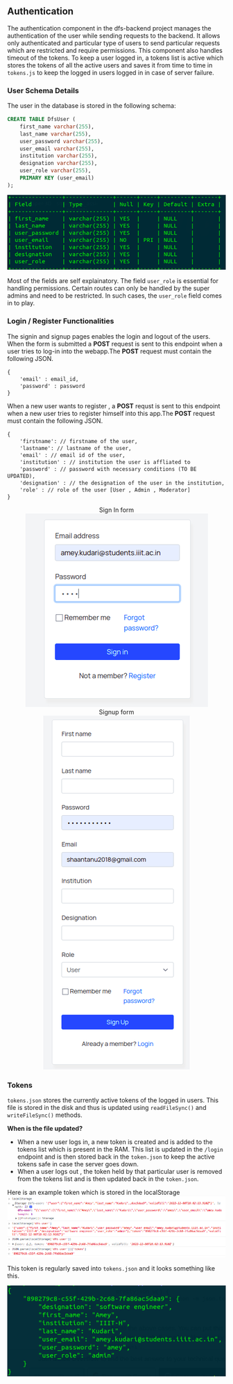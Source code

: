 ## Authentication

The authentication component in the dfs-backend project manages the authentication of the user while sending requests to the backend. It allows only authenticated and particular type of users to send particular requests which are restricted and require permissions. This component also handles timeout of the tokens. To keep a user logged in, a tokens list is active which stores the tokens of all the active users and saves it from time to time in  `tokens.js` to keep the logged in users logged in in case of server failure.

### User Schema Details 

The user in the database is stored in the following schema:
```sql
CREATE TABLE DfsUser (
    first_name varchar(255),
    last_name varchar(255),
    user_password varchar(255),
    user_email varchar(255),
    institution varchar(255),
    designation varchar(255),
    user_role varchar(255),
    PRIMARY KEY (user_email)
);
```
![](../Imgs/Authentication/user_db_columns.png)

Most of the fields are self explainatory. The field `user_role` is essential for handling permissions. Certain routes can only be handled by the super admins and need to be restricted. In such cases, the `user_role` field comes in to play.

### Login / Register Functionalities

The signin and signup pages enables the login and logout of the users. When the form is submitted a **POST** request is sent to this endpoint when a user tries to log-in into the webapp.The **POST** request must contain the following JSON.
```
{
    'email' : email_id,
    'password' : password
}
```

When a new user wants to register , a **POST** requst is sent to this endpoint when a new user tries to register himself into this app.The **POST** request must contain the following JSON.
```
{
    'firstname': // firstname of the user,
    'lastname': // lastname of the user, 
    'email' : // email id of the user,
    'institution' : // institution the user is affliated to
    'password' : // password with necessary conditions (TO BE UPDATED),
    'designation' : // the designation of the user in the institution,
    'role' : // role of the user [User , Admin , Moderator] 
}
```
<center>

Sign In form \
![](../Imgs/Authentication/signin.png) \
Signup form \
![](../Imgs/Authentication/signup.png)

</center>

### Tokens

`tokens.json` stores the currently active tokens of the logged in users. This file is stored in the disk and thus is updated using `readFileSync()` and `writeFileSync()` methods. 

**When is the file updated?**
- When a new user logs in, a new token is created and is added to the tokens list which is present in the RAM. This list is updated in the `/login` endpoint and is then stored back in the `token.json` to keep the active tokens safe in case the server goes down.
- When a user logs out , the token held by that particular user is removed from the tokens list and is then updated back in the `token.json`.

Here is an example token which is stored in the localStorage
![](../Imgs/Authentication/token_example.png)

This token is regularly saved into `tokens.json` and it looks something like this.
<center> 

![](../Imgs/Authentication/token.json.png)

</center>